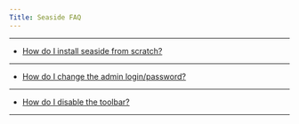 ```yaml
---
Title: Seaside FAQ
---
```



---
- [How do I install seaside from scratch?](%base_url%/wiki/faq/seaside/howToInstallSeaside)

---
- [How do I change the admin login/password?](%base_url%/wiki/faq/seaside/howToChangeTheAdminPassword)

---
- [How do I disable the toolbar?](%base_url%/wiki/faq/seaside/howToDisableTheToolbar)

---
